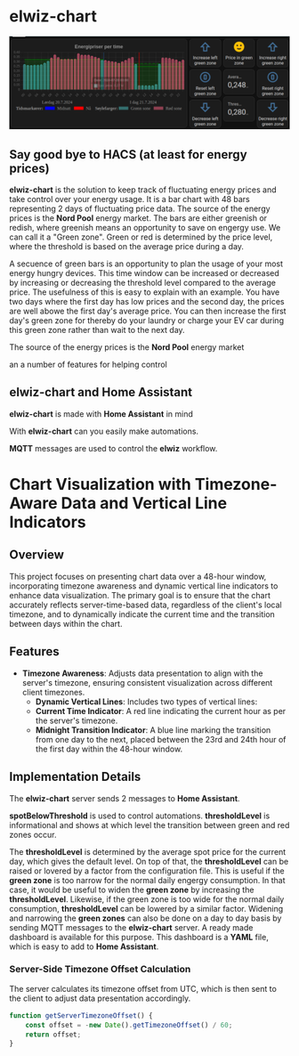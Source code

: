# elwiz-chart

![elwiz-chart](https://github.com/iotux/ElWiz/blob/master/doc/chart_and_panel.png?raw=true)

## Say good bye to HACS (at least for energy prices)

**elwiz-chart** is the solution to keep track of fluctuating energy prices and take control over your energy usage. It is a bar chart with 48 bars representing 2 days of fluctuating price data. The source of the energy prices is the **Nord Pool** energy market. The bars are either greenish or redish, where greenish means an opportunity to save on engergy use. We can call it a "Green zone". Green or red is determined by the price level, where the threshold is based on the average price during a day.

A secuence of green bars is an opportunity to plan the usage of your most energy hungry devices. This time window can be increased or decreased by increasing or decreasing the threshold level compared to the average price. The usefulness of this is easy to explain with an example. You have two days where the first day has low prices and the second day, the prices are well abowe the first day's average price. You can then increase the first day's green zone for thereby do your laundry or charge your EV car during this green zone rather than wait to the next day.

The source of the energy prices is the **Nord Pool** energy market

an a number of features for helping control

## elwiz-chart and Home Assistant

**elwiz-chart** is made with **Home Assistant** in mind

With **elwiz-chart** can you easily make automations.

**MQTT** messages are used to control the **elwiz** workflow.

# Chart Visualization with Timezone-Aware Data and Vertical Line Indicators

## Overview

This project focuses on presenting chart data over a 48-hour window, incorporating timezone awareness and dynamic vertical line indicators to enhance data visualization. The primary goal is to ensure that the chart accurately reflects server-time-based data, regardless of the client's local timezone, and to dynamically indicate the current time and the transition between days within the chart.

## Features

- **Timezone Awareness**: Adjusts data presentation to align with the server's timezone, ensuring consistent visualization across different client timezones.
  - **Dynamic Vertical Lines**: Includes two types of vertical lines:
  - **Current Time Indicator**: A red line indicating the current hour as per the server's timezone.
  - **Midnight Transition Indicator**: A blue line marking the transition from one day to the next, placed between the 23rd and 24th hour of the first day within the 48-hour window.

## Implementation Details

The **elwiz-chart** server sends 2 messages to **Home Assistant**.

**spotBelowThreshold** is used to control automations.
**thresholdLevel** is informational and shows at which level the transition between green and red zones occur.

The **thresholdLevel** is determined by the average spot price for the current day, which gives the default level.
On top of that, the **thresholdLevel** can be raised or lovered by a factor from the configuration file.
This is useful if the **green zone** is too narrow for the normal daily engergy consumption. In that case, it would be useful to widen the **green zone** by increasing the **thresholdLevel**. Likewise, if the green zone is too wide for the normal daily consumption, **thresholdLevel** can be lowered by a similar factor.
Widening and narrowing the **green zones** can also be done on a day to day basis by sending MQTT messages to the **elwiz-chart** server. A ready made dashboard is available for this purpose. This dashboard is a **YAML** file, which is easy to add to **Home Assistant**.

### Server-Side Timezone Offset Calculation

The server calculates its timezone offset from UTC, which is then sent to the client to adjust data presentation accordingly.

```javascript
function getServerTimezoneOffset() {
    const offset = -new Date().getTimezoneOffset() / 60;
    return offset;
}
```

